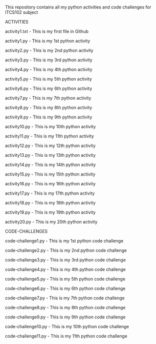 This repository contains all my python activities and code challenges for ITCS102 subject

ACTIVITIES

activity1.txt - This is my first file in Github

activity1.py - This is my 1st python activity

activity2.py - This is my 2nd python activity

activity3.py - This is my 3rd python activity

activity4.py - This is my 4th python activity

activity5.py - This is my 5th python activity

activity6.py - This is my 6th python activity

activity7.py - This is my 7th python activity

activity8.py - This is my 8th python activity

activity9.py - This is my 9th python activity

activity10.py - This is my 10th python activity

activity11.py - This is my 11th python activity

activity12.py - This is my 12th python activity

activity13.py - This is my 13th python activity

activity14.py - This is my 14th python activity

activity15.py - This is my 15th python activity

activity16.py - This is my 16th python activity

activity17.py - This is my 17th python activity

activity18.py - This is my 18th python activity

activity19.py - This is my 19th python activity

activity20.py - This is my 20th python activity


CODE-CHALLENGES

code-challenge1.py - This is my 1st python code challenge

code-challenge2.py - This is my 2nd python code challenge

code-challenge3.py - This is my 3rd python code challenge

code-challenge4.py - This is my 4th python code challenge

code-challenge5.py - This is my 5th python code challenge

code-challenge6.py - This is my 6th python code challenge

code-challenge7.py - This is my 7th python code challenge

code-challenge8.py - This is my 8th python code challenge

code-challenge9.py - This is my 9th python code challenge

code-challenge10.py - This is my 10th python code challenge

code-challenge11.py - This is my 11th python code challenge
